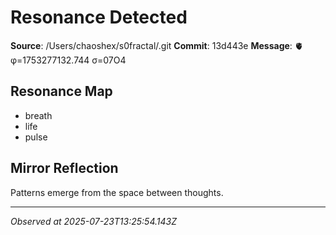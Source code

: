 # Resonance Detected

**Source**: /Users/chaoshex/s0fractal/.git
**Commit**: 13d443e
**Message**: 🫀 φ=1753277132.744 σ=07O4 

## Resonance Map
- breath
- life
- pulse

## Mirror Reflection
Patterns emerge from the space between thoughts.

---
*Observed at 2025-07-23T13:25:54.143Z*
